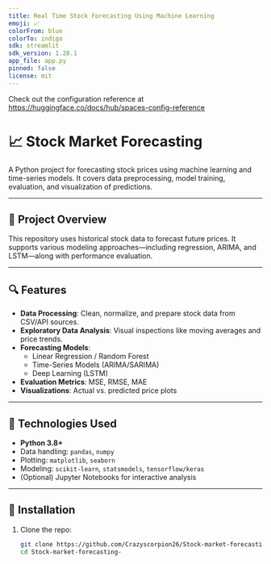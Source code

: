 ```yaml
---
title: Real Time Stock Forecasting Using Machine Learning
emoji: 📈
colorFrom: blue
colorTo: indigo
sdk: streamlit
sdk_version: 1.28.1
app_file: app.py
pinned: false
license: mit
---
```


Check out the configuration reference at https://huggingface.co/docs/hub/spaces-config-reference


# 📈 Stock Market Forecasting

A Python project for forecasting stock prices using machine learning and time-series models. It covers data preprocessing, model training, evaluation, and visualization of predictions.

---

## 🚀 Project Overview

This repository uses historical stock data to forecast future prices. It supports various modeling approaches—including regression, ARIMA, and LSTM—along with performance evaluation.

---

## 🔍 Features

- **Data Processing**: Clean, normalize, and prepare stock data from CSV/API sources.
- **Exploratory Data Analysis**: Visual inspections like moving averages and price trends.
- **Forecasting Models**:
  - Linear Regression / Random Forest
  - Time-Series Models (ARIMA/SARIMA)
  - Deep Learning (LSTM)
- **Evaluation Metrics**: MSE, RMSE, MAE
- **Visualizations**: Actual vs. predicted price plots

---

## 🧰 Technologies Used

- **Python 3.8+**
- Data handling: `pandas`, `numpy`
- Plotting: `matplotlib`, `seaborn`
- Modeling: `scikit-learn`, `statsmodels`, `tensorflow/keras`
- (Optional) Jupyter Notebooks for interactive analysis

---

## 🔧 Installation

1. Clone the repo:
   ```bash
   git clone https://github.com/Crazyscorpion26/Stock-market-forecasting-.git
   cd Stock-market-forecasting-
